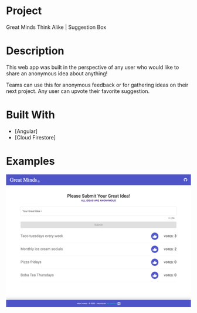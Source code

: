 # Project
Great Minds Think Alike | Suggestion Box

# Description

This web app was built in the perspective of any user who would like to share an anonymous idea about anything! 

Teams can use this for anonymous feedback or for gathering ideas on their next project. Any user can upvote their favorite suggestion. 

# Built With

- [Angular]
- [Cloud Firestore]

# Examples

![Image of Landing Page](/src/assets/img/greatmindsScreen.png)
